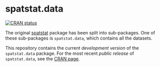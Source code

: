 # spatstat.data

[![CRAN status](http://www.r-pkg.org/badges/version/spatstat.data)](http://cran.r-project.org/web/packages/spatstat.data)

The original
[spatstat](https://github.com/spatstat/spatstat) 
package has been split into
sub-packages. One of these sub-packages is `spatstat.data`,
which contains all the datasets.

This repository contains the current _development version_ of the
`spatstat.data` package. For the most recent _public release_ of
`spatstat.data`, see the [CRAN page](https://cran.r-project.org/web/packages/spatstat.data).



